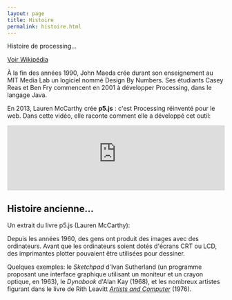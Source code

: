```yaml
---
layout: page
title: Histoire
permalink: histoire.html
---
```


Histoire de processing...

[Voir Wikipédia](https://fr.wikipedia.org/wiki/Processing)

À la fin des années 1990, John Maeda crée durant son enseignement au MIT Media Lab un logiciel nommé Design By Numbers. Ses étudiants Casey Reas et Ben Fry commencent en 2001 à développer Processing, dans le langage Java.

En 2013, Lauren McCarthy crée **p5.js** : c'est Processing réinventé pour le web. Dans cette vidéo, elle raconte comment elle a développé cet outil:

<iframe width="100%" style="ratio:9/16" src="https://www.youtube-nocookie.com/embed/1k3X4DLDHdc?si=LCPXeaPWaT2O-_-e" title="YouTube video player" frameborder="0" allow="accelerometer; autoplay; clipboard-write; encrypted-media; gyroscope; picture-in-picture; web-share" allowfullscreen></iframe>

## Histoire ancienne...

Un extrait du livre p5.js (Lauren McCarthy):

Depuis les années 1960, des gens ont produit des images avec des ordinateurs. Avant que les ordinateurs soient dotés d'écrans CRT ou LCD, des imprimantes plotter pouvaient être utilisées pour dessiner.

Quelques exemples: le *Sketchpad* d'Ivan Sutherland (un programme proposant une interface graphique utilisant un moniteur et un crayon optique, en 1963), le *Dynabook* d'Alan Kay (1968), et les nombreux artistes figurant dans le livre de Rith Leavitt *[Artists and Computer](https://www.atariarchives.org/artist/)* (1976).

